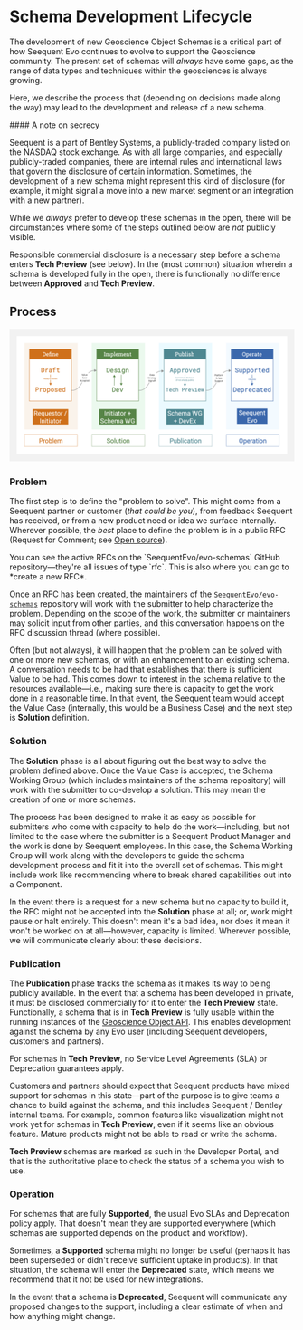 # Schema Development Lifecycle

The development of new Geoscience Object Schemas is a critical part of how Seequent Evo continues to evolve to support the Geoscience community. The present set of schemas will *always* have some gaps, as the range of data types and techniques within the geosciences is always growing.

Here, we describe the process that (depending on decisions made along the way) may lead to the development and release of a new schema.

<Alert severity="info">
#### A note on secrecy

Seequent is a part of Bentley Systems, a publicly-traded company listed on the NASDAQ stock exchange. As with all large companies, and especially publicly-traded companies, there are internal rules and international laws that govern the disclosure of certain information. Sometimes, the development of a new schema might represent this kind of disclosure (for example, it might signal a move into a new market segment or an integration with a new partner).

While we *always* prefer to develop these schemas in the open, there will be circumstances where some of the steps outlined below are *not* publicly visible.

Responsible commercial disclosure is a necessary step before a schema enters **Tech Preview** (see below). In the (most common) situation wherein a schema is developed fully in the open, there is functionally no difference between **Approved** and **Tech Preview**.
</Alert>

## Process

![](_img/schema-sdlc.png)

### Problem

The first step is to define the "problem to solve". This might come from a Seequent partner or customer (*that could be you*), from feedback Seequent has received, or from a new product need or idea we surface internally. Wherever possible, the *best* place to define the problem is in a public RFC (Request for Comment; see [Open source](https://developer.seequent.com/docs/guides/open-source)).

<Alert severity="info" actionText="See active RFCs" actionLink="https://github.com/SeequentEvo/evo-schemas/issues">
You can see the active RFCs on the `SeequentEvo/evo-schemas` GitHub repository—they're all issues of type `rfc`. This is also where you can go to *create a new RFC*.
</Alert>

Once an RFC has been created, the maintainers of the [`SeequentEvo/evo-schemas`](https://github.com/SeequentEvo/evo-schemas) repository will work with the submitter to help characterize the problem. Depending on the scope of the work, the submitter or maintainers may solicit input from other parties, and this conversation happens on the RFC discussion thread (where possible).

Often (but not always), it will happen that the problem can be solved with one or more new schemas, or with an enhancement to an existing schema. A conversation needs to be had that establishes that there is sufficient Value to be had. This comes down to interest in the schema relative to the resources available—i.e., making sure there is capacity to get the work done in a reasonable time. In that event, the Seequent team would accept the Value Case (internally, this would be a Business Case) and the next step is **Solution** definition.

### Solution

The **Solution** phase is all about figuring out the best way to solve the problem defined above. Once the Value Case is accepted, the Schema Working Group (which includes maintainers of the schema repository) will work with the submitter to co-develop a solution. This may mean the creation of one or more schemas.

The process has been designed to make it as easy as possible for submitters who come with capacity to help do the work—including, but not limited to the case where the submitter is a Seequent Product Manager and the work is done by Seequent employees. In this case, the Schema Working Group will work along with the developers to guide the schema development process and fit it into the overall set of schemas. This might include work like recommending where to break shared capabilities out into a Component.

In the event there is a request for a new schema but no capacity to build it, the RFC might not be accepted into the **Solution** phase at all; or, work might pause or halt entirely. This doesn't mean it's a bad idea, nor does it mean it won't be worked on at all—however, capacity is limited. Wherever possible, we will communicate clearly about these decisions.

### Publication

The **Publication** phase tracks the schema as it makes its way to being publicly available. In the event that a schema has been developed in private, it must be disclosed commercially for it to enter the **Tech Preview** state. Functionally, a schema that is in **Tech Preview** is fully usable within the running instances of the [Geoscience Object API](https://developer.seequent.com/docs/api/geoscience-object/geoscience-object-api). This enables development against the schema by any Evo user (including Seequent developers, customers and partners).

For schemas in **Tech Preview**, no Service Level Agreements (SLA) or Deprecation guarantees apply.

Customers and partners should expect that Seequent products have mixed support for schemas in this state—part of the purpose is to give teams a chance to build against the schema, and this includes Seequent / Bentley internal teams. For example, common features like visualization might not work yet for schemas in **Tech Preview**, even if it seems like an obvious feature. Mature products might not be able to read or write the schema.

**Tech Preview** schemas are marked as such in the Developer Portal, and that is the authoritative place to check the status of a schema you wish to use.

### Operation

For schemas that are fully **Supported**, the usual Evo SLAs and Deprecation policy apply. That doesn't mean they are supported everywhere (which schemas are supported depends on the product and workflow).

Sometimes, a **Supported** schema might no longer be useful (perhaps it has been superseded or didn't receive sufficient uptake in products). In that situation, the schema will enter the **Deprecated** state, which means we recommend that it not be used for new integrations.

In the event that a schema is **Deprecated**, Seequent will communicate any proposed changes to the support, including a clear estimate of when and how anything might change.